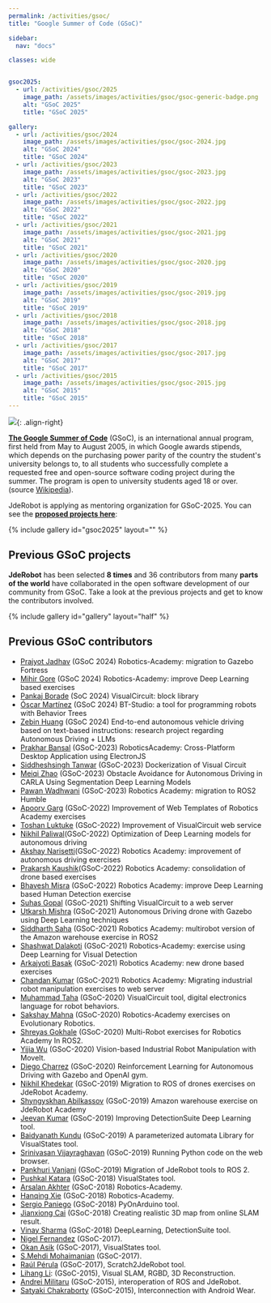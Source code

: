 ```yaml
---
permalink: /activities/gsoc/
title: "Google Summer of Code (GSoC)"

sidebar:
  nav: "docs"

classes: wide


gsoc2025:
  - url: /activities/gsoc/2025
    image_path: /assets/images/activities/gsoc/gsoc-generic-badge.png
    alt: "GSoC 2025"
    title: "GSoC 2025"

gallery:
  - url: /activities/gsoc/2024
    image_path: /assets/images/activities/gsoc/gsoc-2024.jpg
    alt: "GSoC 2024"
    title: "GSoC 2024"
  - url: /activities/gsoc/2023
    image_path: /assets/images/activities/gsoc/gsoc-2023.jpg
    alt: "GSoC 2023"
    title: "GSoC 2023"
  - url: /activities/gsoc/2022
    image_path: /assets/images/activities/gsoc/gsoc-2022.jpg
    alt: "GSoC 2022"
    title: "GSoC 2022"
  - url: /activities/gsoc/2021
    image_path: /assets/images/activities/gsoc/gsoc-2021.jpg
    alt: "GSoC 2021"
    title: "GSoC 2021"
  - url: /activities/gsoc/2020
    image_path: /assets/images/activities/gsoc/gsoc-2020.jpg
    alt: "GSoC 2020"
    title: "GSoC 2020"
  - url: /activities/gsoc/2019
    image_path: /assets/images/activities/gsoc/gsoc-2019.jpg
    alt: "GSoC 2019"
    title: "GSoC 2019"
  - url: /activities/gsoc/2018
    image_path: /assets/images/activities/gsoc/gsoc-2018.jpg
    alt: "GSoC 2018"
    title: "GSoC 2018"
  - url: /activities/gsoc/2017
    image_path: /assets/images/activities/gsoc/gsoc-2017.jpg
    alt: "GSoC 2017"
    title: "GSoC 2017"
  - url: /activities/gsoc/2015
    image_path: /assets/images/activities/gsoc/gsoc-2015.jpg
    alt: "GSoC 2015"
    title: "GSoC 2015"  
---
```


![](/assets/images/activities/GSoC_mini.png){: .align-right}

[**The Google Summer of Code**](https://summerofcode.withgoogle.com/) (GSoC), is an international annual program, first held from May to August 2005, in which Google awards stipends, which depends on the purchasing power parity of the country the student's university belongs to, to all students who successfully complete a requested free and open-source software coding project during the summer. The program is open to university students aged 18 or over. (source [Wikipedia](https://en.wikipedia.org/wiki/Google_Summer_of_Code)).

<!-- Once again, Google has selected JdeRobot to continue growing as a robotics project by reaching out to collaborators around the world. An exciting adventure. You can see the [**current projects here**](/activities/gsoc/2021): -->

<!-- JdeRobot has been selected as mentoring organization for GSoC-2024. You can see the [**proposed projects here**](/activities/gsoc/2024): -->

JdeRobot is applying as mentoring organization for GSoC-2025. You can see the [**proposed projects here**](/activities/gsoc/2025):

{% include gallery id="gsoc2025" layout="" %}

## Previous GSoC projects

**JdeRobot** has been selected **8 times** and 36 contributors from many **parts of the world** have collaborated in the open software development of our community from GSoC. Take a look at the previous projects and get to know the contributors involved.

{% include gallery id="gallery" layout="half" %}

## Previous GSoC contributors

- [Prajyot Jadhav](https://github.com/TheRoboticsClub/gsoc2024-Prajyot_Jadhav) (GSoC 2024) Robotics-Academy: migration to Gazebo Fortress
- [Mihir Gore](https://github.com/TheRoboticsClub/gsoc2024-Mihir_Gore) (GSoC 2024) Robotics-Academy: improve Deep Learning based exercises
- [Pankaj Borade](https://github.com/TheRoboticsClub/gsoc2024-Pankaj_Borade) (SoC 2024) VisualCircuit: block library
- [Óscar Martínez](https://github.com/TheRoboticsClub/gsoc2024-Oscar_Martinez) (GSoC 2024) BT-Studio: a tool for programming robots with Behavior Trees
- [Zebin Huang](https://github.com/TheRoboticsClub/gsoc2024-ZebinHuang) (GSoC 2024) End-to-end autonomous vehicle driving based on text-based instructions: research project regarding Autonomous Driving + LLMs
- [Prakhar Bansal](https://theroboticsclub.github.io/gsoc2023-Prakhar_Bansal/) (GSoC-2023) RoboticsAcademy: Cross-Platform Desktop Application using ElectronJS
- [Siddheshsingh Tanwar](https://theroboticsclub.github.io/gsoc2023-Siddheshsingh_Tanwar/) (GSoC-2023) Dockerization of Visual Circuit
- [Meiqi Zhao](https://theroboticsclub.github.io/gsoc2023-Meiqi_Zhao/) (GSoC-2023) Obstacle Avoidance for Autonomous Driving in CARLA Using Segmentation Deep Learning Models
- [Pawan Wadhwani](https://theroboticsclub.github.io/gsoc2023-Pawan_Wadhwani/) (GSoC-2023) Robotics Academy: migration to ROS2 Humble
- [Apoorv Garg](https://theroboticsclub.github.io/gsoc2022-Apoorv_Garg/) (GSoC-2022) Improvement of Web Templates of Robotics Academy exercises
- [Toshan Luktuke](https://theroboticsclub.github.io/gsoc2022-Toshan_Luktuke/) (GSoC-2022) Improvement of VisualCircuit web service
- [Nikhil Paliwal](https://theroboticsclub.github.io/gsoc2022-Nikhil_Paliwal/)(GSoC-2022) Optimization of Deep Learning models for autonomous driving
- [Akshay Narisetti](https://theroboticsclub.github.io/gsoc2022-Akshay_Narisetti/)(GSoC-2022) Robotics Academy: improvement of autonomous driving exercises
- [Prakarsh Kaushik](https://theroboticsclub.github.io/gsoc2022-Prakarsh_Kaushik/)(GSoC-2022) Robotics Academy: consolidation of drone based exercises
- [Bhavesh Misra](https://theroboticsclub.github.io/gsoc2022-Bhavesh_Misra/) (GSoC-2022) Robotics Academy: improve Deep Learning based Human Detection exercise
- [Suhas Gopal](https://theroboticsclub.github.io/gsoc2021-Suhas_Gopal/) (GSoC-2021) Shifting VisualCircuit to a web server
- [Utkarsh Mishra](https://theroboticsclub.github.io/gsoc2021-Utkarsh_Mishra/) (GSoC-2021) Autonomous Driving drone with Gazebo using Deep Learning techniques
- [Siddharth Saha](https://theroboticsclub.github.io/gsoc2021-Siddharth_Saha/) (GSoC-2021) Robotics Academy: multirobot version of the Amazon warehouse exercise in ROS2
- [Shashwat Dalakoti](https://theroboticsclub.github.io/gsoc2021-Shashwat_Dalakoti/) (GSoC-2021) Robotics-Academy: exercise using Deep Learning for Visual Detection
- [Arkajyoti Basak](https://theroboticsclub.github.io/gsoc2021-Arkajyoti_Basak/) (GSoC-2021) Robotics Academy: new drone based exercises
- [Chandan Kumar](https://theroboticsclub.github.io/gsoc2021-Chandan_Kumar/) (GSoC-2021) Robotics Academy: Migrating industrial robot manipulation exercises to web server
- [Muhammad Taha](https://theroboticsclub.github.io/colab-gsoc2020-Muhammad_Taha/) (GSoC-2020) VisualCircuit tool, digital electronics language for robot behaviors.
- [Sakshay Mahna](https://theroboticsclub.github.io/colab-gsoc2020-Sakshay_Mahna/) (GSoC-2020) Robotics-Academy exercises on Evolutionary Robotics.
- [Shreyas Gokhale](https://theroboticsclub.github.io/colab-gsoc2020-Shreyas_Gokhale/) (GSoC-2020) Multi-Robot exercises for Robotics Academy In ROS2.
- [Yijia Wu](https://theroboticsclub.github.io/colab-gsoc2020-Yijia_Wu/) (GSoC-2020) Vision-based Industrial Robot Manipulation with MoveIt.
- [Diego Charrez](https://theroboticsclub.github.io/colab-gsoc2020-Diego_Charrez/logbook/) (GSoC-2020) Reinforcement Learning for Autonomous Driving with Gazebo and OpenAI gym.
- [Nikhil Khedekar](https://theroboticsclub.github.io/colab-gsoc2019-Nikhil_Khedekar/) (GSoC-2019) Migration to ROS of drones exercises on JdeRobot Academy. 
- [Shyngyskhan Abilkassov](https://theroboticsclub.github.io/colab-gsoc2019-Shyngyskhan_Abilkassov) (GSoC-2019) Amazon warehouse exercise on JdeRobot Academy
- [Jeevan Kumar](https://theroboticsclub.github.io/colab-gsoc2019-Jeevan_Kumar/) (GSoC-2019) Improving DetectionSuite Deep Learning tool.
- [Baidyanath Kundu](https://theroboticsclub.github.io/colab-gsoc2019-Baidyanath_Kundu/) (GSoC-2019) A parameterized automata Library for VisualStates tool.
- [Srinivasan Vijayraghavan](https://theroboticsclub.github.io/colab-gsoc2019-Srinivasan_Vijayraghavan/) (GSoC-2019) Running Python code on the web browser.
- [Pankhuri Vanjani](https://theroboticsclub.github.io/colab-gsoc2019-Pankhuri_Vanjani/) (GSoC-2019) Migration of JdeRobot tools to ROS 2.
- [Pushkal Katara](https://jderobot.org/Club-PushkalKatara) (GSoC-2018) VisualStates tool.
- [Arsalan Akhter](https://jderobot.org/Club-aakhter) (GSoC-2018) Robotics-Academy.
- [Hanqing Xie](https://jderobot.org/Club-hanqingxie) (GSoC-2018) Robotics-Academy.
- [Sergio Paniego](https://jderobot.org/Club-spaniego) (GSoC-2018) PyOnArduino tool.
- [Jianxiong Cai](https://jderobot.org/Club-jianxiong) (GSoC-2018) Creating realistic 3D map from online SLAM result.
- [Vinay Sharma](https://jderobot.org/Club-VinaySharma) (GSoC-2018) DeepLearning, DetectionSuite tool.
- [Nigel Fernandez](https://jderobot.org/Ni9elf-colab) (GSoC-2017).
- [Okan Asik](https://jderobot.org/Okanasik-colab) (GSoC-2017), VisualStates tool.
- [S.Mehdi Mohaimanian](https://jderobot.org/index.php?title=Deep_Reinforcement_Learning_in_Robotic&redirect=no) (GSoC-2017).
- [Raúl Pérula](https://jderobot.org/Raulperula-colab) (GSoC-2017), Scratch2JdeRobot tool.
- [Lihang Li](https://jderobot.org/Hustcalm-colab): (GSoC-2015), Visual SLAM, RGBD, 3D Reconstruction.
- [Andrei Militaru](https://jderobot.org/Militaru92-colab) (GSoC-2015), interoperation of ROS and JdeRobot.
- [Satyaki Chakraborty](https://jderobot.org/Chakraborty-colab) (GSoC-2015), Interconnection with Android Wear.